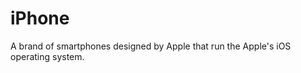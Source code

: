 [Title]: # (iPhone)
[Difficulty]: # (Beginner)
[Order]: # (58)

# iPhone

A brand of smartphones designed by Apple that run the Apple's iOS operating system.